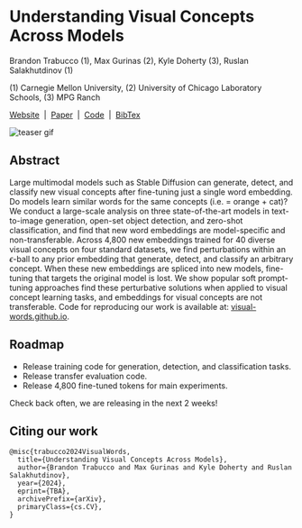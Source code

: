 # Understanding Visual Concepts Across Models

Brandon Trabucco (1), Max Gurinas (2), Kyle Doherty (3), Ruslan Salakhutdinov (1)

(1) Carnegie Mellon University, (2) University of Chicago Laboratory Schools, (3) MPG Ranch

[Website](https://visual-words.github.io) &nbsp;|&nbsp; [Paper](https://arxiv.org/abs/%3CARXIV%20PAPER%20ID%3E) &nbsp;|&nbsp; [Code](https://github.com/visual-words/visual-words) &nbsp;|&nbsp; [BibTex](https://visual-words.github.io/static/bibtex.txt)

![teaser gif](images/teaser.gif)

## Abstract 

Large multimodal models such as Stable Diffusion can generate, detect, and classify new visual concepts after fine-tuning just a single word embedding. Do models learn similar words for the same concepts (i.e. <orange-cat> = orange + cat)? We conduct a large-scale analysis on three state-of-the-art models in text-to-image generation, open-set object detection, and zero-shot classification, and find that new word embeddings are model-specific and non-transferable. Across 4,800 new embeddings trained for 40 diverse visual concepts on four standard datasets, we find perturbations within an $\epsilon$-ball to any prior embedding that generate, detect, and classify an arbitrary concept. When these new embeddings are spliced into new models, fine-tuning that targets the original model is lost. We show popular soft prompt-tuning approaches find these perturbative solutions when applied to visual concept learning tasks, and embeddings for visual concepts are not transferable. Code for reproducing our work is available at: [visual-words.github.io](https://visual-words.github.io).

## Roadmap

* Release training code for generation, detection, and classification tasks.
* Release transfer evaluation code.
* Release 4,800 fine-tuned tokens for main experiments.

Check back often, we are releasing in the next 2 weeks!

## Citing our work

```
@misc{trabucco2024VisualWords,
  title={Understanding Visual Concepts Across Models},
  author={Brandon Trabucco and Max Gurinas and Kyle Doherty and Ruslan Salakhutdinov},
  year={2024},
  eprint={TBA},
  archivePrefix={arXiv},
  primaryClass={cs.CV},
}
```
